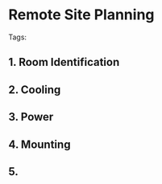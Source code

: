 # Remote Site Planning
Tags:

## 1. Room Identification

## 2. Cooling

## 3. Power

## 4. Mounting

## 5. 